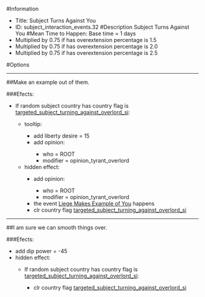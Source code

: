 #Information
 - Title: Subject Turns Against You
 - ID: subject_interaction_events.32
#Description
Subject Turns Against You
#Mean Time to Happen:
Base time = 1 days
 - Multiplied by 0.75 if has overextension percentage is 1.5
 - Multiplied by 0.75 if has overextension percentage is 2.0
 - Multiplied by 0.75 if has overextension percentage is 2.5

#Options

___
##Make an example out of them.

###Efects:<ul><li>If random subject country has country flag is [targeted_subject_turning_against_overlord_si](../flags/targeted_subject_turning_against_overlord_si.md):</li><ul><li>tooltip:</li><ul><li>add liberty desire = 15</li><li>add opinion:</li><ul><li>who = ROOT</li><li>modifier = opinion_tyrant_overlord</li></ul></ul><li>hidden effect:</li><ul><li>add opinion:</li><ul><li>who = ROOT</li><li>modifier = opinion_tyrant_overlord</li></ul><li>the event [Liege Makes Example of You](../events/liege_makes_example_of_you.md) happens</li><li>clr country flag [targeted_subject_turning_against_overlord_si](../flags/targeted_subject_turning_against_overlord_si.md)</li></ul></ul></ul>

___
##I am sure we can smooth things over.

###Efects:<ul><li>add dip power = -45</li><li>hidden effect:</li><ul><li>If random subject country has country flag is [targeted_subject_turning_against_overlord_si](../flags/targeted_subject_turning_against_overlord_si.md):</li><ul><li>clr country flag [targeted_subject_turning_against_overlord_si](../flags/targeted_subject_turning_against_overlord_si.md)</li></ul></ul></ul>
